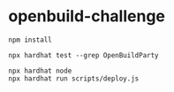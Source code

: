 # openbuild-challenge 

```shell
npm install

npx hardhat test --grep OpenBuildParty

npx hardhat node
npx hardhat run scripts/deploy.js
```
